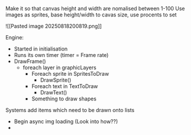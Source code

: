 Make it so that canvas height and width are nomalised between 1-100
Use images as sprites, base height/width to cavas size, use procents to set

![[Pasted image 20250818200819.png]]

Engine:
- Started in initialisation
- Runs its own timer (timer = Frame rate)
- DrawFrame() 
	- foreach layer in graphicLayers
		- Foreach sprite in SpritesToDraw
			- DrawSprite()
		- Foreach text in TextToDraw
			- DrawText()
		- Something to draw shapes

Systems add items which need to be drawn onto lists
- Begin async img loading (Look into how??)
- 